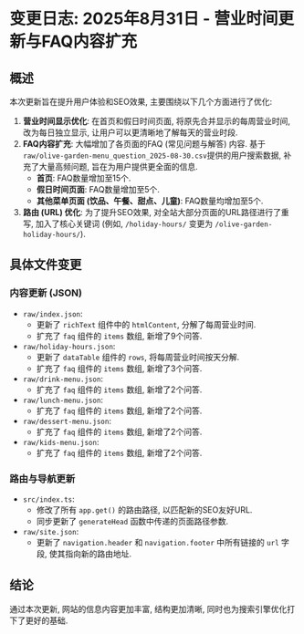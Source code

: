 # 变更日志: 2025年8月31日 - 营业时间更新与FAQ内容扩充

## 概述

本次更新旨在提升用户体验和SEO效果, 主要围绕以下几个方面进行了优化:

1.  **营业时间显示优化**: 在首页和假日时间页面, 将原先合并显示的每周营业时间, 改为每日独立显示, 让用户可以更清晰地了解每天的营业时段.
2.  **FAQ内容扩充**: 大幅增加了各页面的FAQ (常见问题与解答) 内容. 基于`raw/olive-garden-menu_question_2025-08-30.csv`提供的用户搜索数据, 补充了大量高频问题, 旨在为用户提供更全面的信息.
    *   **首页**: FAQ数量增加至15个.
    *   **假日时间页面**: FAQ数量增加至5个.
    *   **其他菜单页面 (饮品、午餐、甜点、儿童)**: FAQ数量均增加至5个.
3.  **路由 (URL) 优化**: 为了提升SEO效果, 对全站大部分页面的URL路径进行了重写, 加入了核心关键词 (例如, `/holiday-hours/` 变更为 `/olive-garden-holiday-hours/`).

## 具体文件变更

### 内容更新 (JSON)

*   `raw/index.json`:
    *   更新了 `richText` 组件中的 `htmlContent`, 分解了每周营业时间.
    *   扩充了 `faq` 组件的 `items` 数组, 新增了9个问答.
*   `raw/holiday-hours.json`:
    *   更新了 `dataTable` 组件的 `rows`, 将每周营业时间按天分解.
    *   扩充了 `faq` 组件的 `items` 数组, 新增了3个问答.
*   `raw/drink-menu.json`:
    *   扩充了 `faq` 组件的 `items` 数组, 新增了2个问答.
*   `raw/lunch-menu.json`:
    *   扩充了 `faq` 组件的 `items` 数组, 新增了2个问答.
*   `raw/dessert-menu.json`:
    *   扩充了 `faq` 组件的 `items` 数组, 新增了2个问答.
*   `raw/kids-menu.json`:
    *   扩充了 `faq` 组件的 `items` 数组, 新增了2个问答.

### 路由与导航更新

*   `src/index.ts`:
    *   修改了所有 `app.get()` 的路由路径, 以匹配新的SEO友好URL.
    *   同步更新了 `generateHead` 函数中传递的页面路径参数.
*   `raw/site.json`:
    *   更新了 `navigation.header` 和 `navigation.footer` 中所有链接的 `url` 字段, 使其指向新的路由地址.

## 结论

通过本次更新, 网站的信息内容更加丰富, 结构更加清晰, 同时也为搜索引擎优化打下了更好的基础.
